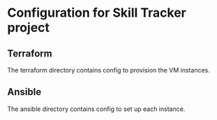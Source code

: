 # Configuration for Skill Tracker project

## Terraform

The terraform directory contains config to provision the VM instances.

## Ansible

The ansible directory contains config to set up each instance.
